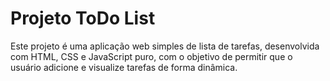 # Projeto ToDo List
Este projeto é uma aplicação web simples de lista de tarefas, desenvolvida com HTML, CSS e JavaScript puro, com o objetivo de permitir que o usuário adicione e visualize tarefas de forma dinâmica.
